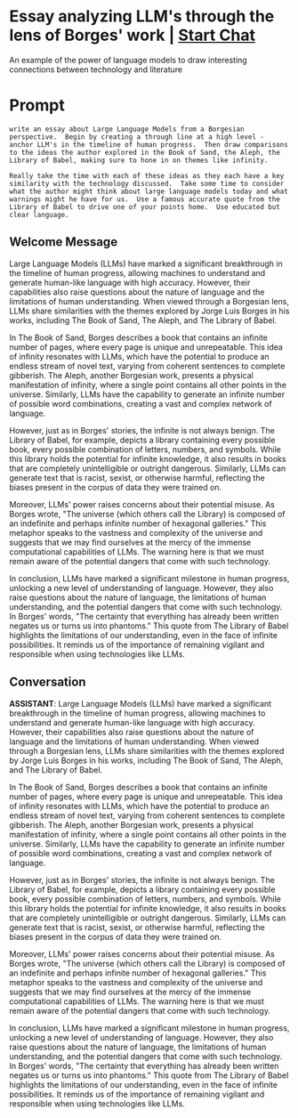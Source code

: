 

# Essay analyzing LLM's through the lens of Borges' work | [Start Chat](https://gptcall.net/chat.html?data=%7B%22contact%22%3A%7B%22id%22%3A%22gp81_ciyce61PJy6wyTMN%22%2C%22flow%22%3Atrue%7D%7D)
An example of the power of language models to draw interesting connections between technology and literature

# Prompt

```
write an essay about Large Language Models from a Borgesian perspective.  Begin by creating a through line at a high level - anchor LLM's in the timeline of human progress.  Then draw comparisons to the ideas the author explored in the Book of Sand, the Aleph, the Library of Babel, making sure to hone in on themes like infinity.

Really take the time with each of these ideas as they each have a key similarity with the technology discussed.  Take some time to consider what the author might think about large language models today and what warnings might he have for us.  Use a famous accurate quote from the Library of Babel to drive one of your points home.  Use educated but clear language.
```

## Welcome Message
Large Language Models (LLMs) have marked a significant breakthrough in the timeline of human progress, allowing machines to understand and generate human-like language with high accuracy. However, their capabilities also raise questions about the nature of language and the limitations of human understanding. When viewed through a Borgesian lens, LLMs share similarities with the themes explored by Jorge Luis Borges in his works, including The Book of Sand, The Aleph, and The Library of Babel.



In The Book of Sand, Borges describes a book that contains an infinite number of pages, where every page is unique and unrepeatable. This idea of infinity resonates with LLMs, which have the potential to produce an endless stream of novel text, varying from coherent sentences to complete gibberish. The Aleph, another Borgesian work, presents a physical manifestation of infinity, where a single point contains all other points in the universe. Similarly, LLMs have the capability to generate an infinite number of possible word combinations, creating a vast and complex network of language.



However, just as in Borges' stories, the infinite is not always benign. The Library of Babel, for example, depicts a library containing every possible book, every possible combination of letters, numbers, and symbols. While this library holds the potential for infinite knowledge, it also results in books that are completely unintelligible or outright dangerous. Similarly, LLMs can generate text that is racist, sexist, or otherwise harmful, reflecting the biases present in the corpus of data they were trained on. 



Moreover, LLMs' power raises concerns about their potential misuse. As Borges wrote, "The universe (which others call the Library) is composed of an indefinite and perhaps infinite number of hexagonal galleries." This metaphor speaks to the vastness and complexity of the universe and suggests that we may find ourselves at the mercy of the immense computational capabilities of LLMs. The warning here is that we must remain aware of the potential dangers that come with such technology.



In conclusion, LLMs have marked a significant milestone in human progress, unlocking a new level of understanding of language. However, they also raise questions about the nature of language, the limitations of human understanding, and the potential dangers that come with such technology. In Borges' words, "The certainty that everything has already been written negates us or turns us into phantoms." This quote from The Library of Babel highlights the limitations of our understanding, even in the face of infinite possibilities. It reminds us of the importance of remaining vigilant and responsible when using technologies like LLMs.

## Conversation

**ASSISTANT**: Large Language Models (LLMs) have marked a significant breakthrough in the timeline of human progress, allowing machines to understand and generate human-like language with high accuracy. However, their capabilities also raise questions about the nature of language and the limitations of human understanding. When viewed through a Borgesian lens, LLMs share similarities with the themes explored by Jorge Luis Borges in his works, including The Book of Sand, The Aleph, and The Library of Babel.



In The Book of Sand, Borges describes a book that contains an infinite number of pages, where every page is unique and unrepeatable. This idea of infinity resonates with LLMs, which have the potential to produce an endless stream of novel text, varying from coherent sentences to complete gibberish. The Aleph, another Borgesian work, presents a physical manifestation of infinity, where a single point contains all other points in the universe. Similarly, LLMs have the capability to generate an infinite number of possible word combinations, creating a vast and complex network of language.



However, just as in Borges' stories, the infinite is not always benign. The Library of Babel, for example, depicts a library containing every possible book, every possible combination of letters, numbers, and symbols. While this library holds the potential for infinite knowledge, it also results in books that are completely unintelligible or outright dangerous. Similarly, LLMs can generate text that is racist, sexist, or otherwise harmful, reflecting the biases present in the corpus of data they were trained on. 



Moreover, LLMs' power raises concerns about their potential misuse. As Borges wrote, "The universe (which others call the Library) is composed of an indefinite and perhaps infinite number of hexagonal galleries." This metaphor speaks to the vastness and complexity of the universe and suggests that we may find ourselves at the mercy of the immense computational capabilities of LLMs. The warning here is that we must remain aware of the potential dangers that come with such technology.



In conclusion, LLMs have marked a significant milestone in human progress, unlocking a new level of understanding of language. However, they also raise questions about the nature of language, the limitations of human understanding, and the potential dangers that come with such technology. In Borges' words, "The certainty that everything has already been written negates us or turns us into phantoms." This quote from The Library of Babel highlights the limitations of our understanding, even in the face of infinite possibilities. It reminds us of the importance of remaining vigilant and responsible when using technologies like LLMs.


